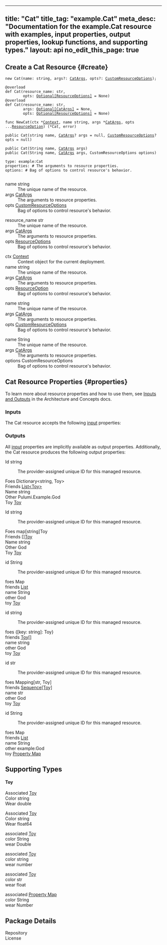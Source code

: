 
---
title: "Cat"
title_tag: "example.Cat"
meta_desc: "Documentation for the example.Cat resource with examples, input properties, output properties, lookup functions, and supporting types."
layout: api
no_edit_this_page: true
---



<!-- WARNING: this file was generated by test. -->
<!-- Do not edit by hand unless you're certain you know what you are doing! -->




## Create a Cat Resource {#create}
<div>
<pulumi-chooser type="language" options="typescript,python,go,csharp,java,yaml"></pulumi-chooser>
</div>


<div>
<pulumi-choosable type="language" values="javascript,typescript">
<div class="highlight"><pre class="chroma"><code class="language-typescript" data-lang="typescript"><span class="k">new </span><span class="nx">Cat</span><span class="p">(</span><span class="nx">name</span><span class="p">:</span> <span class="nx">string</span><span class="p">,</span> <span class="nx">args</span><span class="p">?:</span> <span class="nx"><a href="#inputs">CatArgs</a></span><span class="p">,</span> <span class="nx">opts</span><span class="p">?:</span> <span class="nx"><a href="/docs/reference/pkg/nodejs/pulumi/pulumi/#CustomResourceOptions">CustomResourceOptions</a></span><span class="p">);</span></code></pre></div>
</pulumi-choosable>
</div>

<div>
<pulumi-choosable type="language" values="python">
<div class="highlight"><pre class="chroma"><code class="language-python" data-lang="python"><span class=nd>@overload</span>
<span class="k">def </span><span class="nx">Cat</span><span class="p">(</span><span class="nx">resource_name</span><span class="p">:</span> <span class="nx">str</span><span class="p">,</span>
        <span class="nx">opts</span><span class="p">:</span> <span class="nx"><a href="/docs/reference/pkg/python/pulumi/#pulumi.ResourceOptions">Optional[ResourceOptions]</a></span> = None<span class="p">)</span>
<span class=nd>@overload</span>
<span class="k">def </span><span class="nx">Cat</span><span class="p">(</span><span class="nx">resource_name</span><span class="p">:</span> <span class="nx">str</span><span class="p">,</span>
        <span class="nx">args</span><span class="p">:</span> <span class="nx"><a href="#inputs">Optional[CatArgs]</a></span> = None<span class="p">,</span>
        <span class="nx">opts</span><span class="p">:</span> <span class="nx"><a href="/docs/reference/pkg/python/pulumi/#pulumi.ResourceOptions">Optional[ResourceOptions]</a></span> = None<span class="p">)</span></code></pre></div>
</pulumi-choosable>
</div>

<div>
<pulumi-choosable type="language" values="go">
<div class="highlight"><pre class="chroma"><code class="language-go" data-lang="go"><span class="k">func </span><span class="nx">NewCat</span><span class="p">(</span><span class="nx">ctx</span><span class="p"> *</span><span class="nx"><a href="https://pkg.go.dev/github.com/pulumi/pulumi/sdk/v3/go/pulumi?tab=doc#Context">Context</a></span><span class="p">,</span> <span class="nx">name</span><span class="p"> </span><span class="nx">string</span><span class="p">,</span> <span class="nx">args</span><span class="p"> *</span><span class="nx"><a href="#inputs">CatArgs</a></span><span class="p">,</span> <span class="nx">opts</span><span class="p"> ...</span><span class="nx"><a href="https://pkg.go.dev/github.com/pulumi/pulumi/sdk/v3/go/pulumi?tab=doc#ResourceOption">ResourceOption</a></span><span class="p">) (*<span class="nx">Cat</span>, error)</span></code></pre></div>
</pulumi-choosable>
</div>

<div>
<pulumi-choosable type="language" values="csharp">
<div class="highlight"><pre class="chroma"><code class="language-csharp" data-lang="csharp"><span class="k">public </span><span class="nx">Cat</span><span class="p">(</span><span class="nx">string</span><span class="p"> </span><span class="nx">name<span class="p">,</span> <span class="nx"><a href="#inputs">CatArgs</a></span><span class="p">? </span><span class="nx">args = null<span class="p">,</span> <span class="nx"><a href="/docs/reference/pkg/dotnet/Pulumi/Pulumi.CustomResourceOptions.html">CustomResourceOptions</a></span><span class="p">? </span><span class="nx">opts = null<span class="p">)</span></code></pre></div>
</pulumi-choosable>
</div>

<div>
<pulumi-choosable type="language" values="java">
<div class="highlight"><pre class="chroma">
<code class="language-java" data-lang="java"><span class="k">public </span><span class="nx">Cat</span><span class="p">(</span><span class="nx">String</span><span class="p"> </span><span class="nx">name<span class="p">,</span> <span class="nx"><a href="#inputs">CatArgs</a></span><span class="p"> </span><span class="nx">args<span class="p">)</span>
<span class="k">public </span><span class="nx">Cat</span><span class="p">(</span><span class="nx">String</span><span class="p"> </span><span class="nx">name<span class="p">,</span> <span class="nx"><a href="#inputs">CatArgs</a></span><span class="p"> </span><span class="nx">args<span class="p">,</span> <span class="nx">CustomResourceOptions</span><span class="p"> </span><span class="nx">options<span class="p">)</span>
</code></pre></div>
</pulumi-choosable>
</div>

<div>
<pulumi-choosable type="language" values="yaml">
<div class="highlight"><pre class="chroma"><code class="language-yaml" data-lang="yaml">type: <span class="nx">example:Cat</span><span class="p"></span>
<span class="p">properties</span><span class="p">: </span><span class="c">#&nbsp;The arguments to resource properties.</span>
<span class="p"></span><span class="p">options</span><span class="p">: </span><span class="c">#&nbsp;Bag of options to control resource&#39;s behavior.</span>
<span class="p"></span>
</code></pre></div>
</pulumi-choosable>
</div>

<div>
<pulumi-choosable type="language" values="javascript,typescript">

<dl class="resources-properties"><dt
        class="property-required" title="Required">
        <span>name</span>
        <span class="property-indicator"></span>
        <span class="property-type">string</span>
    </dt>
    <dd>The unique name of the resource.</dd><dt
        class="property-optional" title="Optional">
        <span>args</span>
        <span class="property-indicator"></span>
        <span class="property-type"><a href="#inputs">CatArgs</a></span>
    </dt>
    <dd>The arguments to resource properties.</dd><dt
        class="property-optional" title="Optional">
        <span>opts</span>
        <span class="property-indicator"></span>
        <span class="property-type"><a href="/docs/reference/pkg/nodejs/pulumi/pulumi/#CustomResourceOptions">CustomResourceOptions</a></span>
    </dt>
    <dd>Bag of options to control resource&#39;s behavior.</dd></dl>

</pulumi-choosable>
</div>

<div>
<pulumi-choosable type="language" values="python">

<dl class="resources-properties"><dt
        class="property-required" title="Required">
        <span>resource_name</span>
        <span class="property-indicator"></span>
        <span class="property-type">str</span>
    </dt>
    <dd>The unique name of the resource.</dd><dt
        class="property-optional" title="Optional">
        <span>args</span>
        <span class="property-indicator"></span>
        <span class="property-type"><a href="#inputs">CatArgs</a></span>
    </dt>
    <dd>The arguments to resource properties.</dd><dt
        class="property-optional" title="Optional">
        <span>opts</span>
        <span class="property-indicator"></span>
        <span class="property-type"><a href="/docs/reference/pkg/python/pulumi/#pulumi.ResourceOptions">ResourceOptions</a></span>
    </dt>
    <dd>Bag of options to control resource&#39;s behavior.</dd></dl>

</pulumi-choosable>
</div>

<div>
<pulumi-choosable type="language" values="go">

<dl class="resources-properties"><dt
        class="property-optional" title="Optional">
        <span>ctx</span>
        <span class="property-indicator"></span>
        <span class="property-type"><a href="https://pkg.go.dev/github.com/pulumi/pulumi/sdk/v3/go/pulumi?tab=doc#Context">Context</a></span>
    </dt>
    <dd>Context object for the current deployment.</dd><dt
        class="property-required" title="Required">
        <span>name</span>
        <span class="property-indicator"></span>
        <span class="property-type">string</span>
    </dt>
    <dd>The unique name of the resource.</dd><dt
        class="property-optional" title="Optional">
        <span>args</span>
        <span class="property-indicator"></span>
        <span class="property-type"><a href="#inputs">CatArgs</a></span>
    </dt>
    <dd>The arguments to resource properties.</dd><dt
        class="property-optional" title="Optional">
        <span>opts</span>
        <span class="property-indicator"></span>
        <span class="property-type"><a href="https://pkg.go.dev/github.com/pulumi/pulumi/sdk/v3/go/pulumi?tab=doc#ResourceOption">ResourceOption</a></span>
    </dt>
    <dd>Bag of options to control resource&#39;s behavior.</dd></dl>

</pulumi-choosable>
</div>

<div>
<pulumi-choosable type="language" values="csharp">

<dl class="resources-properties"><dt
        class="property-required" title="Required">
        <span>name</span>
        <span class="property-indicator"></span>
        <span class="property-type">string</span>
    </dt>
    <dd>The unique name of the resource.</dd><dt
        class="property-optional" title="Optional">
        <span>args</span>
        <span class="property-indicator"></span>
        <span class="property-type"><a href="#inputs">CatArgs</a></span>
    </dt>
    <dd>The arguments to resource properties.</dd><dt
        class="property-optional" title="Optional">
        <span>opts</span>
        <span class="property-indicator"></span>
        <span class="property-type"><a href="/docs/reference/pkg/dotnet/Pulumi/Pulumi.CustomResourceOptions.html">CustomResourceOptions</a></span>
    </dt>
    <dd>Bag of options to control resource&#39;s behavior.</dd></dl>

</pulumi-choosable>
</div>

<div>
<pulumi-choosable type="language" values="java">

<dl class="resources-properties"><dt
        class="property-required" title="Required">
        <span>name</span>
        <span class="property-indicator"></span>
        <span class="property-type">String</span>
    </dt>
    <dd>The unique name of the resource.</dd><dt
        class="property-required" title="Required">
        <span>args</span>
        <span class="property-indicator"></span>
        <span class="property-type"><a href="#inputs">CatArgs</a></span>
    </dt>
    <dd>The arguments to resource properties.</dd><dt
        class="property-optional" title="Optional">
        <span>options</span>
        <span class="property-indicator"></span>
        <span class="property-type">CustomResourceOptions</span>
    </dt>
    <dd>Bag of options to control resource&#39;s behavior.</dd></dl>

</pulumi-choosable>
</div>

## Cat Resource Properties {#properties}

To learn more about resource properties and how to use them, see [Inputs and Outputs](/docs/intro/concepts/inputs-outputs) in the Architecture and Concepts docs.

### Inputs

The Cat resource accepts the following [input](/docs/intro/concepts/inputs-outputs) properties:



<div>
<pulumi-choosable type="language" values="csharp">
<dl class="resources-properties"></dl>
</pulumi-choosable>
</div>

<div>
<pulumi-choosable type="language" values="go">
<dl class="resources-properties"></dl>
</pulumi-choosable>
</div>

<div>
<pulumi-choosable type="language" values="java">
<dl class="resources-properties"></dl>
</pulumi-choosable>
</div>

<div>
<pulumi-choosable type="language" values="javascript,typescript">
<dl class="resources-properties"></dl>
</pulumi-choosable>
</div>

<div>
<pulumi-choosable type="language" values="python">
<dl class="resources-properties"></dl>
</pulumi-choosable>
</div>

<div>
<pulumi-choosable type="language" values="yaml">
<dl class="resources-properties"></dl>
</pulumi-choosable>
</div>


### Outputs

All [input](#inputs) properties are implicitly available as output properties. Additionally, the Cat resource produces the following output properties:



<div>
<pulumi-choosable type="language" values="csharp">
<dl class="resources-properties"><dt class="property-"
            title="">
        <span id="id_csharp">
<a data-swiftype-name="resource-property" data-swiftype-type="text" href="#id_csharp" style="color: inherit; text-decoration: inherit;">Id</a>
</span>
        <span class="property-indicator"></span>
        <span class="property-type">string</span>
    </dt>
    <dd><p>The provider-assigned unique ID for this managed resource.</p>
</dd><dt class="property-"
            title="">
        <span id="foes_csharp">
<a data-swiftype-name="resource-property" data-swiftype-type="text" href="#foes_csharp" style="color: inherit; text-decoration: inherit;">Foes</a>
</span>
        <span class="property-indicator"></span>
        <span class="property-type">Dictionary&lt;string, Toy&gt;</span>
    </dt>
    <dd></dd><dt class="property-"
            title="">
        <span id="friends_csharp">
<a data-swiftype-name="resource-property" data-swiftype-type="text" href="#friends_csharp" style="color: inherit; text-decoration: inherit;">Friends</a>
</span>
        <span class="property-indicator"></span>
        <span class="property-type"><a href="#toy">List&lt;Toy&gt;</a></span>
    </dt>
    <dd></dd><dt class="property-"
            title="">
        <span id="name_csharp">
<a data-swiftype-name="resource-property" data-swiftype-type="text" href="#name_csharp" style="color: inherit; text-decoration: inherit;">Name</a>
</span>
        <span class="property-indicator"></span>
        <span class="property-type">string</span>
    </dt>
    <dd></dd><dt class="property-"
            title="">
        <span id="other_csharp">
<a data-swiftype-name="resource-property" data-swiftype-type="text" href="#other_csharp" style="color: inherit; text-decoration: inherit;">Other</a>
</span>
        <span class="property-indicator"></span>
        <span class="property-type">Pulumi.<wbr>Example.<wbr>God</span>
    </dt>
    <dd></dd><dt class="property-"
            title="">
        <span id="toy_csharp">
<a data-swiftype-name="resource-property" data-swiftype-type="text" href="#toy_csharp" style="color: inherit; text-decoration: inherit;">Toy</a>
</span>
        <span class="property-indicator"></span>
        <span class="property-type"><a href="#toy">Toy</a></span>
    </dt>
    <dd></dd></dl>
</pulumi-choosable>
</div>

<div>
<pulumi-choosable type="language" values="go">
<dl class="resources-properties"><dt class="property-"
            title="">
        <span id="id_go">
<a data-swiftype-name="resource-property" data-swiftype-type="text" href="#id_go" style="color: inherit; text-decoration: inherit;">Id</a>
</span>
        <span class="property-indicator"></span>
        <span class="property-type">string</span>
    </dt>
    <dd><p>The provider-assigned unique ID for this managed resource.</p>
</dd><dt class="property-"
            title="">
        <span id="foes_go">
<a data-swiftype-name="resource-property" data-swiftype-type="text" href="#foes_go" style="color: inherit; text-decoration: inherit;">Foes</a>
</span>
        <span class="property-indicator"></span>
        <span class="property-type">map[string]Toy</span>
    </dt>
    <dd></dd><dt class="property-"
            title="">
        <span id="friends_go">
<a data-swiftype-name="resource-property" data-swiftype-type="text" href="#friends_go" style="color: inherit; text-decoration: inherit;">Friends</a>
</span>
        <span class="property-indicator"></span>
        <span class="property-type"><a href="#toy">[]Toy</a></span>
    </dt>
    <dd></dd><dt class="property-"
            title="">
        <span id="name_go">
<a data-swiftype-name="resource-property" data-swiftype-type="text" href="#name_go" style="color: inherit; text-decoration: inherit;">Name</a>
</span>
        <span class="property-indicator"></span>
        <span class="property-type">string</span>
    </dt>
    <dd></dd><dt class="property-"
            title="">
        <span id="other_go">
<a data-swiftype-name="resource-property" data-swiftype-type="text" href="#other_go" style="color: inherit; text-decoration: inherit;">Other</a>
</span>
        <span class="property-indicator"></span>
        <span class="property-type">God</span>
    </dt>
    <dd></dd><dt class="property-"
            title="">
        <span id="toy_go">
<a data-swiftype-name="resource-property" data-swiftype-type="text" href="#toy_go" style="color: inherit; text-decoration: inherit;">Toy</a>
</span>
        <span class="property-indicator"></span>
        <span class="property-type"><a href="#toy">Toy</a></span>
    </dt>
    <dd></dd></dl>
</pulumi-choosable>
</div>

<div>
<pulumi-choosable type="language" values="java">
<dl class="resources-properties"><dt class="property-"
            title="">
        <span id="id_java">
<a data-swiftype-name="resource-property" data-swiftype-type="text" href="#id_java" style="color: inherit; text-decoration: inherit;">id</a>
</span>
        <span class="property-indicator"></span>
        <span class="property-type">String</span>
    </dt>
    <dd><p>The provider-assigned unique ID for this managed resource.</p>
</dd><dt class="property-"
            title="">
        <span id="foes_java">
<a data-swiftype-name="resource-property" data-swiftype-type="text" href="#foes_java" style="color: inherit; text-decoration: inherit;">foes</a>
</span>
        <span class="property-indicator"></span>
        <span class="property-type">Map<String,Toy></span>
    </dt>
    <dd></dd><dt class="property-"
            title="">
        <span id="friends_java">
<a data-swiftype-name="resource-property" data-swiftype-type="text" href="#friends_java" style="color: inherit; text-decoration: inherit;">friends</a>
</span>
        <span class="property-indicator"></span>
        <span class="property-type"><a href="#toy">List<Toy></a></span>
    </dt>
    <dd></dd><dt class="property-"
            title="">
        <span id="name_java">
<a data-swiftype-name="resource-property" data-swiftype-type="text" href="#name_java" style="color: inherit; text-decoration: inherit;">name</a>
</span>
        <span class="property-indicator"></span>
        <span class="property-type">String</span>
    </dt>
    <dd></dd><dt class="property-"
            title="">
        <span id="other_java">
<a data-swiftype-name="resource-property" data-swiftype-type="text" href="#other_java" style="color: inherit; text-decoration: inherit;">other</a>
</span>
        <span class="property-indicator"></span>
        <span class="property-type">God</span>
    </dt>
    <dd></dd><dt class="property-"
            title="">
        <span id="toy_java">
<a data-swiftype-name="resource-property" data-swiftype-type="text" href="#toy_java" style="color: inherit; text-decoration: inherit;">toy</a>
</span>
        <span class="property-indicator"></span>
        <span class="property-type"><a href="#toy">Toy</a></span>
    </dt>
    <dd></dd></dl>
</pulumi-choosable>
</div>

<div>
<pulumi-choosable type="language" values="javascript,typescript">
<dl class="resources-properties"><dt class="property-"
            title="">
        <span id="id_nodejs">
<a data-swiftype-name="resource-property" data-swiftype-type="text" href="#id_nodejs" style="color: inherit; text-decoration: inherit;">id</a>
</span>
        <span class="property-indicator"></span>
        <span class="property-type">string</span>
    </dt>
    <dd><p>The provider-assigned unique ID for this managed resource.</p>
</dd><dt class="property-"
            title="">
        <span id="foes_nodejs">
<a data-swiftype-name="resource-property" data-swiftype-type="text" href="#foes_nodejs" style="color: inherit; text-decoration: inherit;">foes</a>
</span>
        <span class="property-indicator"></span>
        <span class="property-type">{[key: string]: Toy}</span>
    </dt>
    <dd></dd><dt class="property-"
            title="">
        <span id="friends_nodejs">
<a data-swiftype-name="resource-property" data-swiftype-type="text" href="#friends_nodejs" style="color: inherit; text-decoration: inherit;">friends</a>
</span>
        <span class="property-indicator"></span>
        <span class="property-type"><a href="#toy">Toy[]</a></span>
    </dt>
    <dd></dd><dt class="property-"
            title="">
        <span id="name_nodejs">
<a data-swiftype-name="resource-property" data-swiftype-type="text" href="#name_nodejs" style="color: inherit; text-decoration: inherit;">name</a>
</span>
        <span class="property-indicator"></span>
        <span class="property-type">string</span>
    </dt>
    <dd></dd><dt class="property-"
            title="">
        <span id="other_nodejs">
<a data-swiftype-name="resource-property" data-swiftype-type="text" href="#other_nodejs" style="color: inherit; text-decoration: inherit;">other</a>
</span>
        <span class="property-indicator"></span>
        <span class="property-type">God</span>
    </dt>
    <dd></dd><dt class="property-"
            title="">
        <span id="toy_nodejs">
<a data-swiftype-name="resource-property" data-swiftype-type="text" href="#toy_nodejs" style="color: inherit; text-decoration: inherit;">toy</a>
</span>
        <span class="property-indicator"></span>
        <span class="property-type"><a href="#toy">Toy</a></span>
    </dt>
    <dd></dd></dl>
</pulumi-choosable>
</div>

<div>
<pulumi-choosable type="language" values="python">
<dl class="resources-properties"><dt class="property-"
            title="">
        <span id="id_python">
<a data-swiftype-name="resource-property" data-swiftype-type="text" href="#id_python" style="color: inherit; text-decoration: inherit;">id</a>
</span>
        <span class="property-indicator"></span>
        <span class="property-type">str</span>
    </dt>
    <dd><p>The provider-assigned unique ID for this managed resource.</p>
</dd><dt class="property-"
            title="">
        <span id="foes_python">
<a data-swiftype-name="resource-property" data-swiftype-type="text" href="#foes_python" style="color: inherit; text-decoration: inherit;">foes</a>
</span>
        <span class="property-indicator"></span>
        <span class="property-type">Mapping[str, Toy]</span>
    </dt>
    <dd></dd><dt class="property-"
            title="">
        <span id="friends_python">
<a data-swiftype-name="resource-property" data-swiftype-type="text" href="#friends_python" style="color: inherit; text-decoration: inherit;">friends</a>
</span>
        <span class="property-indicator"></span>
        <span class="property-type"><a href="#toy">Sequence[Toy]</a></span>
    </dt>
    <dd></dd><dt class="property-"
            title="">
        <span id="name_python">
<a data-swiftype-name="resource-property" data-swiftype-type="text" href="#name_python" style="color: inherit; text-decoration: inherit;">name</a>
</span>
        <span class="property-indicator"></span>
        <span class="property-type">str</span>
    </dt>
    <dd></dd><dt class="property-"
            title="">
        <span id="other_python">
<a data-swiftype-name="resource-property" data-swiftype-type="text" href="#other_python" style="color: inherit; text-decoration: inherit;">other</a>
</span>
        <span class="property-indicator"></span>
        <span class="property-type">God</span>
    </dt>
    <dd></dd><dt class="property-"
            title="">
        <span id="toy_python">
<a data-swiftype-name="resource-property" data-swiftype-type="text" href="#toy_python" style="color: inherit; text-decoration: inherit;">toy</a>
</span>
        <span class="property-indicator"></span>
        <span class="property-type"><a href="#toy">Toy</a></span>
    </dt>
    <dd></dd></dl>
</pulumi-choosable>
</div>

<div>
<pulumi-choosable type="language" values="yaml">
<dl class="resources-properties"><dt class="property-"
            title="">
        <span id="id_yaml">
<a data-swiftype-name="resource-property" data-swiftype-type="text" href="#id_yaml" style="color: inherit; text-decoration: inherit;">id</a>
</span>
        <span class="property-indicator"></span>
        <span class="property-type">String</span>
    </dt>
    <dd><p>The provider-assigned unique ID for this managed resource.</p>
</dd><dt class="property-"
            title="">
        <span id="foes_yaml">
<a data-swiftype-name="resource-property" data-swiftype-type="text" href="#foes_yaml" style="color: inherit; text-decoration: inherit;">foes</a>
</span>
        <span class="property-indicator"></span>
        <span class="property-type">Map<Property Map></span>
    </dt>
    <dd></dd><dt class="property-"
            title="">
        <span id="friends_yaml">
<a data-swiftype-name="resource-property" data-swiftype-type="text" href="#friends_yaml" style="color: inherit; text-decoration: inherit;">friends</a>
</span>
        <span class="property-indicator"></span>
        <span class="property-type"><a href="#toy">List<Property Map></a></span>
    </dt>
    <dd></dd><dt class="property-"
            title="">
        <span id="name_yaml">
<a data-swiftype-name="resource-property" data-swiftype-type="text" href="#name_yaml" style="color: inherit; text-decoration: inherit;">name</a>
</span>
        <span class="property-indicator"></span>
        <span class="property-type">String</span>
    </dt>
    <dd></dd><dt class="property-"
            title="">
        <span id="other_yaml">
<a data-swiftype-name="resource-property" data-swiftype-type="text" href="#other_yaml" style="color: inherit; text-decoration: inherit;">other</a>
</span>
        <span class="property-indicator"></span>
        <span class="property-type">example:God</span>
    </dt>
    <dd></dd><dt class="property-"
            title="">
        <span id="toy_yaml">
<a data-swiftype-name="resource-property" data-swiftype-type="text" href="#toy_yaml" style="color: inherit; text-decoration: inherit;">toy</a>
</span>
        <span class="property-indicator"></span>
        <span class="property-type"><a href="#toy">Property Map</a></span>
    </dt>
    <dd></dd></dl>
</pulumi-choosable>
</div>







## Supporting Types



<h4 id="toy">Toy</h4>

<div>
<pulumi-choosable type="language" values="csharp">
<dl class="resources-properties"><dt class="property-optional"
            title="Optional">
        <span id="associated_csharp">
<a data-swiftype-name="resource-property" data-swiftype-type="text" href="#associated_csharp" style="color: inherit; text-decoration: inherit;">Associated</a>
</span>
        <span class="property-indicator"></span>
        <span class="property-type"><a href="#toy">Toy</a></span>
    </dt>
    <dd></dd><dt class="property-optional"
            title="Optional">
        <span id="color_csharp">
<a data-swiftype-name="resource-property" data-swiftype-type="text" href="#color_csharp" style="color: inherit; text-decoration: inherit;">Color</a>
</span>
        <span class="property-indicator"></span>
        <span class="property-type">string</span>
    </dt>
    <dd></dd><dt class="property-optional"
            title="Optional">
        <span id="wear_csharp">
<a data-swiftype-name="resource-property" data-swiftype-type="text" href="#wear_csharp" style="color: inherit; text-decoration: inherit;">Wear</a>
</span>
        <span class="property-indicator"></span>
        <span class="property-type">double</span>
    </dt>
    <dd></dd></dl>
</pulumi-choosable>
</div>

<div>
<pulumi-choosable type="language" values="go">
<dl class="resources-properties"><dt class="property-optional"
            title="Optional">
        <span id="associated_go">
<a data-swiftype-name="resource-property" data-swiftype-type="text" href="#associated_go" style="color: inherit; text-decoration: inherit;">Associated</a>
</span>
        <span class="property-indicator"></span>
        <span class="property-type"><a href="#toy">Toy</a></span>
    </dt>
    <dd></dd><dt class="property-optional"
            title="Optional">
        <span id="color_go">
<a data-swiftype-name="resource-property" data-swiftype-type="text" href="#color_go" style="color: inherit; text-decoration: inherit;">Color</a>
</span>
        <span class="property-indicator"></span>
        <span class="property-type">string</span>
    </dt>
    <dd></dd><dt class="property-optional"
            title="Optional">
        <span id="wear_go">
<a data-swiftype-name="resource-property" data-swiftype-type="text" href="#wear_go" style="color: inherit; text-decoration: inherit;">Wear</a>
</span>
        <span class="property-indicator"></span>
        <span class="property-type">float64</span>
    </dt>
    <dd></dd></dl>
</pulumi-choosable>
</div>

<div>
<pulumi-choosable type="language" values="java">
<dl class="resources-properties"><dt class="property-optional"
            title="Optional">
        <span id="associated_java">
<a data-swiftype-name="resource-property" data-swiftype-type="text" href="#associated_java" style="color: inherit; text-decoration: inherit;">associated</a>
</span>
        <span class="property-indicator"></span>
        <span class="property-type"><a href="#toy">Toy</a></span>
    </dt>
    <dd></dd><dt class="property-optional"
            title="Optional">
        <span id="color_java">
<a data-swiftype-name="resource-property" data-swiftype-type="text" href="#color_java" style="color: inherit; text-decoration: inherit;">color</a>
</span>
        <span class="property-indicator"></span>
        <span class="property-type">String</span>
    </dt>
    <dd></dd><dt class="property-optional"
            title="Optional">
        <span id="wear_java">
<a data-swiftype-name="resource-property" data-swiftype-type="text" href="#wear_java" style="color: inherit; text-decoration: inherit;">wear</a>
</span>
        <span class="property-indicator"></span>
        <span class="property-type">Double</span>
    </dt>
    <dd></dd></dl>
</pulumi-choosable>
</div>

<div>
<pulumi-choosable type="language" values="javascript,typescript">
<dl class="resources-properties"><dt class="property-optional"
            title="Optional">
        <span id="associated_nodejs">
<a data-swiftype-name="resource-property" data-swiftype-type="text" href="#associated_nodejs" style="color: inherit; text-decoration: inherit;">associated</a>
</span>
        <span class="property-indicator"></span>
        <span class="property-type"><a href="#toy">Toy</a></span>
    </dt>
    <dd></dd><dt class="property-optional"
            title="Optional">
        <span id="color_nodejs">
<a data-swiftype-name="resource-property" data-swiftype-type="text" href="#color_nodejs" style="color: inherit; text-decoration: inherit;">color</a>
</span>
        <span class="property-indicator"></span>
        <span class="property-type">string</span>
    </dt>
    <dd></dd><dt class="property-optional"
            title="Optional">
        <span id="wear_nodejs">
<a data-swiftype-name="resource-property" data-swiftype-type="text" href="#wear_nodejs" style="color: inherit; text-decoration: inherit;">wear</a>
</span>
        <span class="property-indicator"></span>
        <span class="property-type">number</span>
    </dt>
    <dd></dd></dl>
</pulumi-choosable>
</div>

<div>
<pulumi-choosable type="language" values="python">
<dl class="resources-properties"><dt class="property-optional"
            title="Optional">
        <span id="associated_python">
<a data-swiftype-name="resource-property" data-swiftype-type="text" href="#associated_python" style="color: inherit; text-decoration: inherit;">associated</a>
</span>
        <span class="property-indicator"></span>
        <span class="property-type"><a href="#toy">Toy</a></span>
    </dt>
    <dd></dd><dt class="property-optional"
            title="Optional">
        <span id="color_python">
<a data-swiftype-name="resource-property" data-swiftype-type="text" href="#color_python" style="color: inherit; text-decoration: inherit;">color</a>
</span>
        <span class="property-indicator"></span>
        <span class="property-type">str</span>
    </dt>
    <dd></dd><dt class="property-optional"
            title="Optional">
        <span id="wear_python">
<a data-swiftype-name="resource-property" data-swiftype-type="text" href="#wear_python" style="color: inherit; text-decoration: inherit;">wear</a>
</span>
        <span class="property-indicator"></span>
        <span class="property-type">float</span>
    </dt>
    <dd></dd></dl>
</pulumi-choosable>
</div>

<div>
<pulumi-choosable type="language" values="yaml">
<dl class="resources-properties"><dt class="property-optional"
            title="Optional">
        <span id="associated_yaml">
<a data-swiftype-name="resource-property" data-swiftype-type="text" href="#associated_yaml" style="color: inherit; text-decoration: inherit;">associated</a>
</span>
        <span class="property-indicator"></span>
        <span class="property-type"><a href="#toy">Property Map</a></span>
    </dt>
    <dd></dd><dt class="property-optional"
            title="Optional">
        <span id="color_yaml">
<a data-swiftype-name="resource-property" data-swiftype-type="text" href="#color_yaml" style="color: inherit; text-decoration: inherit;">color</a>
</span>
        <span class="property-indicator"></span>
        <span class="property-type">String</span>
    </dt>
    <dd></dd><dt class="property-optional"
            title="Optional">
        <span id="wear_yaml">
<a data-swiftype-name="resource-property" data-swiftype-type="text" href="#wear_yaml" style="color: inherit; text-decoration: inherit;">wear</a>
</span>
        <span class="property-indicator"></span>
        <span class="property-type">Number</span>
    </dt>
    <dd></dd></dl>
</pulumi-choosable>
</div>


<h2 id="package-details">Package Details</h2>
<dl class="package-details">
	<dt>Repository</dt>
	<dd><a href=""></a></dd>
	<dt>License</dt>
	<dd></dd>
</dl>

